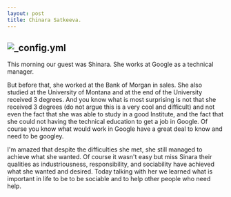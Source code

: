 ```yaml
---
layout: post
title: Chinara Satkeeva.
---
```



![_config.yml](https://media.licdn.com/mpr/mpr/shrinknp_400_400/p/8/005/05a/3d2/3bdf0aa.jpg)
 ---

This morning our guest was Shinara. She works at Google as a technical manager. 

But before that, she worked at the Bank of Morgan in sales. She also studied at the University of Montana and at the end of the University received 3 degrees. And you know what is most surprising is not that she received 3 degrees (do not argue this is a very cool and difficult) and not even the fact that she was able to study in a good Institute, and the fact that she could not having the technical education to get a job in Google. Of course you know what would work in Google have a great deal to know and need to be googley. 

I'm amazed that despite the difficulties she met, she still managed to achieve what she wanted. Of course it wasn't easy but miss Sinara their qualities as industriousness, responsibility, and sociability have achieved what she wanted and desired. Today talking with her we learned what is important in life to be to be sociable and to help other people who need help.
  
